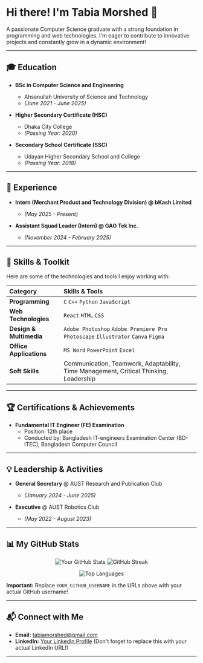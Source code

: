 # Hi there! I'm Tabia Morshed 👋

A passionate Computer Science graduate with a strong foundation in programming and web technologies. I'm eager to contribute to innovative projects and constantly grow in a dynamic environment!

---

## 🎓 Education

* **BSc in Computer Science and Engineering**
    * Ahsanullah University of Science and Technology
    * *(June 2021 - June 2025)*

* **Higher Secondary Certificate (HSC)**
    * Dhaka City College
    * *(Passing Year: 2020)*

* **Secondary School Certificate (SSC)**
    * Udayan Higher Secondary School and College
    * *(Passing Year: 2018)*

---

## 💼 Experience

* **Intern (Merchant Product and Technology Division) @ bKash Limited**
    * *(May 2025 - Present)*

* **Assistant Squad Leader (Intern) @ GAO Tek Inc.**
    * *(November 2024 - February 2025)*

---

## 🌟 Skills & Toolkit

Here are some of the technologies and tools I enjoy working with:

| Category               | Skills & Tools                                                                                                    |
| :--------------------- | :---------------------------------------------------------------------------------------------------------------- |
| **Programming** | `C` `C++` `Python` `JavaScript`                                                                                   |
| **Web Technologies** | `React` `HTML` `CSS`                                                                                              |
| **Design & Multimedia**| `Adobe Photoshop` `Adobe Premiere Pro` `Photoscape` `Illustrator` `Canva` `Figma`                                 |
| **Office Applications**| `MS Word` `PowerPoint` `Excel`                                                                                    |
| **Soft Skills** | Communication, Teamwork, Adaptability, Time Management, Critical Thinking, Leadership                               |

---

## 🏆 Certifications & Achievements

* **Fundamental IT Engineer (FE) Examination**
    * Position: 12th place
    * Conducted by: Bangladesh IT-engineers Examination Center (BD-ITEC), Bangladesh Computer Council

---

## 💡 Leadership & Activities

* **General Secretary** @ AUST Research and Publication Club
    * *(January 2024 - June 2025)*

* **Executive** @ AUST Robotics Club
    * *(May 2022 - August 2023)*

---

## 📊 My GitHub Stats

<p align="center">
  <img src="https://github-readme-stats.vercel.app/api?username=YOUR_GITHUB_USERNAME&show_icons=true&theme=dark" alt="Your GitHub Stats" />
  <img src="https://github-readme-streak-stats.herokuapp.com/?user=YOUR_GITHUB_USERNAME&theme=dark" alt="GitHub Streak" />
</p>
<p align="center">
  <img src="https://github-readme-stats.vercel.app/api/top-langs/?username=YOUR_GITHUB_USERNAME&layout=compact&theme=dark" alt="Top Languages" />
</p>

**Important:** Replace `YOUR_GITHUB_USERNAME` in the URLs above with your actual GitHub username!

---

## 📬 Connect with Me

* **Email:** tabiamorshed@gmail.com
* **LinkedIn:** [Your LinkedIn Profile](https://www.linkedin.com/in/yourusername) (Don't forget to replace this with your actual LinkedIn URL!)

---

